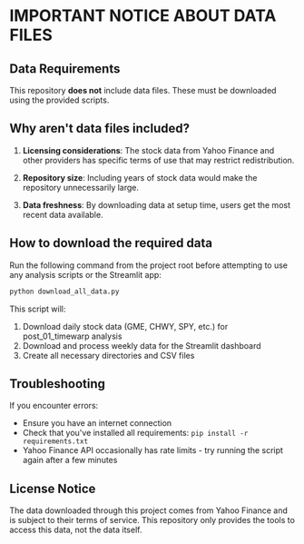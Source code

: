 # IMPORTANT NOTICE ABOUT DATA FILES

## Data Requirements

This repository **does not** include data files. These must be downloaded using the provided scripts.

## Why aren't data files included?

1. **Licensing considerations**: The stock data from Yahoo Finance and other providers has specific terms of use that may restrict redistribution.

2. **Repository size**: Including years of stock data would make the repository unnecessarily large.

3. **Data freshness**: By downloading data at setup time, users get the most recent data available.

## How to download the required data

Run the following command from the project root before attempting to use any analysis scripts or the Streamlit app:

```bash
python download_all_data.py
```

This script will:

1. Download daily stock data (GME, CHWY, SPY, etc.) for post_01_timewarp analysis
2. Download and process weekly data for the Streamlit dashboard
3. Create all necessary directories and CSV files

## Troubleshooting

If you encounter errors:

- Ensure you have an internet connection
- Check that you've installed all requirements: `pip install -r requirements.txt`
- Yahoo Finance API occasionally has rate limits - try running the script again after a few minutes

## License Notice

The data downloaded through this project comes from Yahoo Finance and is subject to their terms of service. This repository only provides the tools to access this data, not the data itself. 